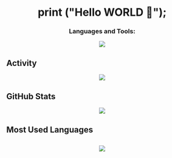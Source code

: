 <h1 align="center">print ("Hello WORLD 👋");</h1>


<!--<p align="left"> <img src="https://komarev.com/ghpvc/?username=aliesmaeili2&label=Profile%20views&color=0e75b6&style=flat" alt="aliesmaeili2" /> </p>-->

<h3 align="center">Languages and Tools:</h3>


<p align="center">
  <a href="https://skillicons.dev">
      <img src="https://skillicons.dev/icons?i=cpp,js,css,html,discord,swift,wordpress,ps,idea,pr,vscode" /> </a> 
</p>

## Activity
<p align="center"> 
    <img src="https://github-readme-activity-graph.cyclic.app/graph?username=aliesmaeili2&theme=merko&hide_border=true">
</p> 


## GitHub Stats
<!--
<p align="center"> 
    <img src="https://github-readme-stats.vercel.app/api?username=aliesmaeili2&theme=merko&hide_border=true&hide_title=true">
</p>
-->

<p align="center"> 
    <img src="http://github-readme-streak-stats.herokuapp.com?user=aliesmaeili2&theme=merko&hide_border=true&hide_title=true">
</p>

<p align="center"><h2>Most Used Languages<h2></p>
<p align="center"> 
    <img src="https://github-readme-stats.vercel.app/api/top-langs/?username=aliesmaeili2&theme=merko&hide_border=true&hide_title=true&layout=compact">
</p>


<!--
<p align="center"> <a href="https://github.com/ryo-ma/github-profile-trophy"><img src="https://github-profile-trophy.vercel.app/?username=aliesmaeili2" alt="aliesmaeili2" /></a> </p> -->
